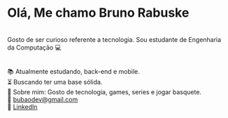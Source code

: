 # Olá, Me chamo Bruno Rabuske

<br>Gosto de ser curioso referente a tecnologia. Sou estudante de Engenharia da Computação 💻


<br/>📚 Atualmente estudando, back-end e mobile.
<br/>⏳ Buscando ter uma base sólida.
<br/>📜 Sobre mim: Gosto de tecnologia, games, series e jogar basquete.
<br/>:email: bubaodev@gmail.com
<br/>💼 <a href="https://www.linkedin.com/in/brunofrabuske/">LinkedIn</a>










